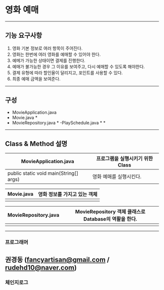 
# 영화 예매
---
## 기능 요구사항

1. 영화 기본 정보로 여러 항목이 주어진다.
1. 영화는 한번에 여러 영화를 예매할 수 있어야 한다.
1. 예메가 가능한 상태이면 결제를 진행한다.
1. 예매가 불가능한 경우 그 이유를 보여주고, 다시 예매할 수 있도록 해야한다.
1. 결제 유형에 따라 할인율이 달리지고, 포인트를 사용할 수 있다.
1. 최종 예매 금액을 보여준다.
---
## 구성
- MovieApplication.java
- Movie.java
    *
- MovieRepository.java
    *
-PlaySchedule.java
    *
    *

---

## Class & Method 설명

| MovieApplication.java | 프로그램을 실행시키기 위한 Class  |
| ----------- | ------------ |
| public static void main(String[] args) |   영화 예매를 실행시킨다.|

| Movie.java | 영화 정보를 가지고 있는 객체|
| ----------- | ------------ |
| |  |


| MovieRepository.java | MovieRepository 객체 클래스로 Database의 역활을 한다.|
| ----------- | ------------ |
| | |

---
### 프로그래머
 권경동 (fancyartisan@gmail.com / rudehd10@naver.com)
---
### 체인지로그


